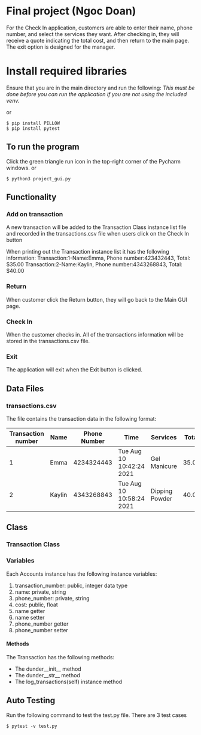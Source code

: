 # Final project (Ngoc Doan)

For the Check In application, customers are able to enter their name, 
phone number, and select the services they want. After checking in, 
they will receive a quote indicating the total cost, and then return to 
the main page. The exit option is designed for the manager.


# Install required libraries
Ensure that you are in the main directory and run the following:
_This must be done before you can run the application if you are not using the included venv._

[//]: # (```shell)

[//]: # ($ pip install -r requirement.txt)

[//]: # (```)
or
``` shell
$ pip install PILLOW
$ pip install pytest
```
## To run the program
Click the green triangle run icon in the top-right corner of the Pycharm windows.
or
```shell
$ python3 project_gui.py
```

## Functionality
### Add on transaction
A new transaction will be added to the Transaction Class 
instance list file and recorded in the transactions.csv file when users 
click on the Check In button

When printing out the Transaction instance list it 
has the following information:
Transaction:1-Name:Emma, Phone number:423432443, Total: $35.00
Transaction:2-Name:Kaylin, Phone number:4343268843, Total: $40.00

### Return 
When customer click the Return button, they will go back to the Main GUI page.

### Check In
When the customer checks in. All of the transactions information
will be stored in the transactions.csv file.

### Exit
The application will exit when the Exit button is clicked.

## Data Files
### transactions.csv
The file contains the transaction data in the following format:

| Transaction number | Name   | Phone Number | Time                     | Services       | Total |
|--------------------|--------|--------------|--------------------------|----------------|-------|
| 1                  | Emma   | 4234324443   | Tue Aug 10 10:42:24 2021 | Gel Manicure   | 35.00 |
| 2                  | Kaylin | 4343268843   | Tue Aug 10 10:58:24 2021 | Dipping Powder | 40.00 |


## Class
### Transaction Class
### Variables

Each Accounts instance has the following instance variables:
1. transaction_number: public, integer data type
2. name: private, string 
3. phone_number: private, string
4. cost: public, float
5. name getter
6. name setter
7. phone_number getter
8. phone_number setter


#### Methods
The Transaction has the following methods:
* The dunder__init__ method
* The dunder__str__ method
* The log_transactions(self) instance method


## Auto Testing
Run the following command to test the test.py file. There are
3 test cases
```shell
$ pytest -v test.py

```


